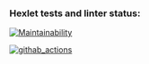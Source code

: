 ### Hexlet tests and linter status:

[![Maintainability](https://api.codeclimate.com/v1/badges/cad09c13a6859aaa1724/maintainability)](https://codeclimate.com/github/AnnaPalna/frontend-project-lvl1/maintainability)

[![githab_actions](https:/AnnaPalna/github.com//frontend-project-lvl1/workflows/githab_actions/badge.svg)](https://github.com/AnnaPalna/frontend-project-lvl1/actions)

